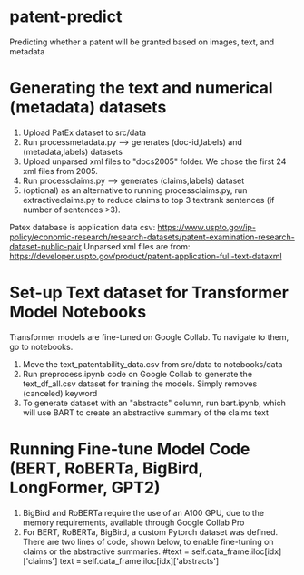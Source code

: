 # patent-predict
Predicting whether a patent will be granted based on images, text, and metadata

# Generating the text and numerical (metadata) datasets
1. Upload PatEx dataset to src/data
2. Run processmetadata.py --> generates (doc-id,labels) and (metadata,labels) datasets
3. Upload unparsed xml files to "docs2005" folder. We chose the first 24 xml files from 2005.
4. Run processclaims.py --> generates (claims,labels) dataset
5. (optional) as an alternative to running processclaims.py, run extractiveclaims.py to reduce claims to top 3 textrank sentences (if number of sentences >3).

Patex database is application data csv: https://www.uspto.gov/ip-policy/economic-research/research-datasets/patent-examination-research-dataset-public-pair
Unparsed xml files are from: https://developer.uspto.gov/product/patent-application-full-text-dataxml

# Set-up Text dataset for Transformer Model Notebooks
Transformer models are fine-tuned on Google Collab. To navigate to them, go to notebooks.
1. Move the text_patentability_data.csv from src/data to notebooks/data
2. Run preprocess.ipynb code on Google Collab to generate the text_df_all.csv dataset for training the models. Simply removes (canceled) keyword
3. To generate dataset with an "abstracts" column, run bart.ipynb, which will use BART to create an abstractive summary of the claims text

# Running Fine-tune Model Code (BERT, RoBERTa, BigBird, LongFormer, GPT2)
1. BigBird and RoBERTa require the use of an A100 GPU, due to the memory requirements, available through Google Collab Pro
2. For BERT, RoBERTa, BigBird, a custom Pytorch dataset was defined. There are two lines of code, shown below, to enable fine-tuning on claims or the abstractive summaries. 
        #text = self.data_frame.iloc[idx]['claims']
        text = self.data_frame.iloc[idx]['abstracts']
